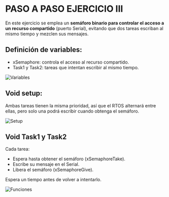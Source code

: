 # PASO A PASO EJERCICIO III

En este ejercicio se emplea un **semáforo binario para controlar el acceso a un recurso compartido** (puerto Serial), evitando que dos tareas escriban al mismo tiempo y mezclen sus mensajes.

## Definición de variables: 

- xSemaphore: controla el acceso al recurso compartido.
- Task1 y Task2: tareas que intentan escribir al mismo tiempo. 

![Variables](https://github.com/johanerre/RetosMicro/blob/main/EJERCICIOS%204/PUNTO%203/IMÁGENES/Captura%20de%20pantalla%202025-09-29%20193014.png) 

## Void setup: 

Ambas tareas tienen la misma prioridad, así que el RTOS alternará entre ellas, pero solo una podrá escribir cuando obtenga el semáforo.

![Setup](https://github.com/johanerre/RetosMicro/blob/main/EJERCICIOS%204/PUNTO%203/IMÁGENES/Captura%20de%20pantalla%202025-09-29%20193057.png)

## Void Task1 y Task2

Cada tarea:

- Espera hasta obtener el semáforo (xSemaphoreTake).
- Escribe su mensaje en el Serial.
- Libera el semáforo (xSemaphoreGive).

Espera un tiempo antes de volver a intentarlo.

![Funciones](https://github.com/johanerre/RetosMicro/blob/main/EJERCICIOS%204/PUNTO%203/IMÁGENES/Captura%20de%20pantalla%202025-09-29%20193114.png) 
